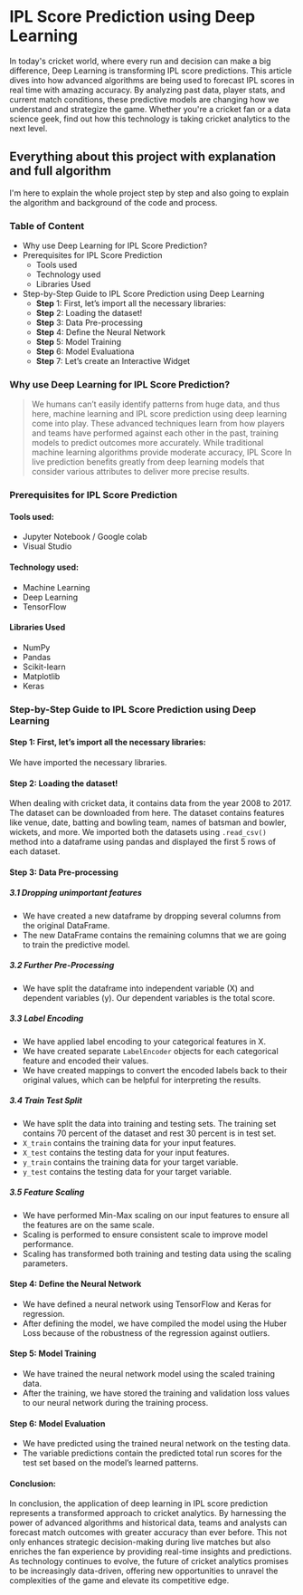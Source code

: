 # IPL Score Prediction using Deep Learning

In today's cricket world, where every run and decision can make a big difference, Deep Learning is transforming IPL score predictions. This article dives into how advanced algorithms are being used to forecast IPL scores in real time with amazing accuracy. By analyzing past data, player stats, and current match conditions, these predictive models are changing how we understand and strategize the game. Whether you're a cricket fan or a data science geek, find out how this technology is taking cricket analytics to the next level.

## Everything about this project with explanation and full algorithm 

I'm here to explain the whole project step by step and also going to explain the algorithm and background of the code and process.

### Table of Content

- Why use Deep Learning for IPL Score Prediction?
- Prerequisites for IPL Score Prediction
  - Tools used
  - Technology used
  - Libraries Used
- Step-by-Step Guide to IPL Score Prediction using Deep Learning
  - **Step** 1: First, let’s import all the necessary libraries:
  - **Step** 2: Loading the dataset!
  - **Step** 3: Data Pre-processing
  - **Step** 4: Define the Neural Network
  - **Step** 5: Model Training
  - **Step** 6: Model Evaluationa
  - **Step** 7: Let’s create an Interactive Widget

### Why use Deep Learning for IPL Score Prediction?

> We humans can’t easily identify patterns from huge data, and thus here, machine learning and IPL score prediction using deep learning come into play. These advanced techniques learn from how players and teams have performed against each other in the past, training models to predict outcomes more accurately. While traditional machine learning algorithms provide moderate accuracy, IPL Score In live prediction benefits greatly from deep learning models that consider various attributes to deliver more precise results.

### Prerequisites for IPL Score Prediction

#### Tools used:

- Jupyter Notebook / Google colab
- Visual Studio

#### Technology used:

- Machine Learning
- Deep Learning
- TensorFlow

#### Libraries Used

- NumPy
- Pandas
- Scikit-learn
- Matplotlib
- Keras

### **Step**-by-**Step** Guide to IPL Score Prediction using Deep Learning

#### **Step** 1: First, let’s import all the necessary libraries:

We have imported the necessary libraries.

#### **Step** 2: Loading the dataset!

When dealing with cricket data, it contains data from the year 2008 to 2017. The dataset can be downloaded from here. The dataset contains features like venue, date, batting and bowling team, names of batsman and bowler, wickets, and more. We imported both the datasets using `.read_csv()` method into a dataframe using pandas and displayed the first 5 rows of each dataset.

#### **Step** 3: Data Pre-processing

##### 3.1 Dropping unimportant features

- We have created a new dataframe by dropping several columns from the original DataFrame.
- The new DataFrame contains the remaining columns that we are going to train the predictive model.

##### 3.2 Further Pre-Processing

- We have split the dataframe into independent variable (X) and dependent variables (y). Our dependent variables is the total score.

##### 3.3 Label Encoding

- We have applied label encoding to your categorical features in X.
- We have created separate `LabelEncoder` objects for each categorical feature and encoded their values.
- We have created mappings to convert the encoded labels back to their original values, which can be helpful for interpreting the results.

##### 3.4 Train Test Split

- We have split the data into training and testing sets. The training set contains 70 percent of the dataset and rest 30 percent is in test set.
- `X_train` contains the training data for your input features.
- `X_test` contains the testing data for your input features.
- `y_train` contains the training data for your target variable.
- `y_test` contains the testing data for your target variable.

##### 3.5 Feature Scaling

- We have performed Min-Max scaling on our input features to ensure all the features are on the same scale.
- Scaling is performed to ensure consistent scale to improve model performance.
- Scaling has transformed both training and testing data using the scaling parameters.

#### **Step** 4: Define the Neural Network

- We have defined a neural network using TensorFlow and Keras for regression.
- After defining the model, we have compiled the model using the Huber Loss because of the robustness of the regression against outliers.

#### **Step** 5: Model Training

- We have trained the neural network model using the scaled training data.
- After the training, we have stored the training and validation loss values to our neural network during the training process.

#### **Step** 6: Model Evaluation

- We have predicted using the trained neural network on the testing data.
- The variable predictions contain the predicted total run scores for the test set based on the model’s learned patterns.

#### Conclusion:

In conclusion, the application of deep learning in IPL score prediction represents a transformed approach to cricket analytics. By harnessing the power of advanced algorithms and historical data, teams and analysts can forecast match outcomes with greater accuracy than ever before. This not only enhances strategic decision-making during live matches but also enriches the fan experience by providing real-time insights and predictions. As technology continues to evolve, the future of cricket analytics promises to be increasingly data-driven, offering new opportunities to unravel the complexities of the game and elevate its competitive edge.
